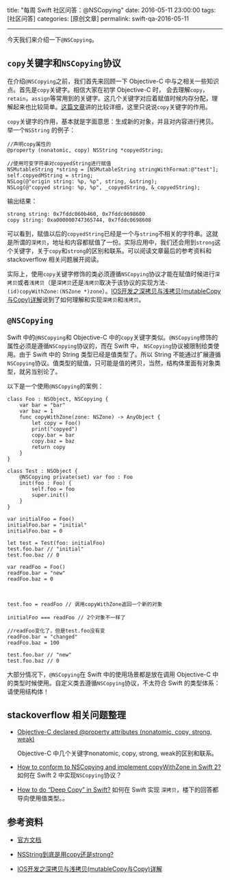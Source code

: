 title: "每周 Swift 社区问答：@NSCopying"
date: 2016-05-11 23:00:00
tags: [社区问答]
categories: [原创文章]
permalink: swift-qa-2016-05-11

---

今天我们来介绍一下`@NSCopying`。

<!--more-->
## `copy`关键字和`NSCopying`协议
在介绍`@NSCopying`之前，我们首先来回顾一下 Objective-C 中与之相关一些知识点。首先是`copy`关键字。相信大家在初学 Objective-C 时， 会去理解`copy`，`retain`，`assign`等常用到的关键字。这几个关键字对应着赋值时候内存分配，理解起来也比较简单。[这篇文章](http://www.cnblogs.com/pengyingh/articles/2375080.html)讲的比较详细，这里只说说`copy`关键字的作用。

`copy`关键字的作用，基本就是字面意思：生成新的对象，并且对内容进行拷贝。举一个`NSString` 的例子：

```
//声明copy属性的
@property (nonatomic, copy) NSString *copyedString;

//使用可变字符串对copyedString进行赋值
NSMutableString *string = [NSMutableString stringWithFormat:@"test"];
self.copyedMString = string;
NSLog(@"origin string: %p, %p", string, &string);
NSLog(@"copyed string: %p, %p", _copyedString, &_copyedString);

```

输出结果：

```
strong string: 0x7fddc060b460, 0x7fddc0698600
copy string: 0xa000000747365744, 0x7fddc0698608
```

可以看到，赋值以后的`copyedString`已经是一个与`string`不相关的字符串。这就是所谓的`深拷贝`，地址和内容都赋值了一份。实际应用中，我们还会用到`strong`这个关键字，关于`copy`和`strong`的区别和联系。可以阅读文章最后的参考资料和 stackoverflow 相关问题展开阅读。

实际上，使用`copy`关键字修饰的类必须遵循`NSCopying`协议才能在赋值时候进行`深拷贝`或者`浅拷贝`（是`深拷贝`还是`浅拷贝`取决于该协议的实现方法`- (id)copyWithZone:(NSZone *)zone`）。[IOS开发之深拷贝与浅拷贝(mutableCopy与Copy)详解](http://www.cnblogs.com/gaoxiao228/archive/2012/04/21/2462561.html)说到了如何理解和实现`深拷贝`和`浅拷贝`。



## `@NSCopying`

Swift 中的`@NSCopying`和 Objective-C 中的`copy`关键字类似。`@NSCopying`修饰的属性必须是遵循`NSCopying`协议的，而在 Swift 中， `NSCopying`协议被限制给类使用。由于 Swift 中的 String 类型已经是值类型了。所以 String 不能通过扩展遵循`NSCopying`协议。值类型的赋值，只可能是值的拷贝，当然，结构体里面有对象类型，就另当别论了。

以下是一个使用`@NSCopying`的案例：

```
class Foo : NSObject, NSCopying {
    var bar = "bar"
    var baz = 1
    func copyWithZone(zone: NSZone) -> AnyObject {
        let copy = Foo()
        print("copyed")
        copy.bar = bar
        copy.baz = baz
        return copy
    }
}

class Test : NSObject {
    @NSCopying private(set) var foo : Foo
    init(foo : Foo) {
        self.foo = foo
        super.init()
    }
}

var initialFoo = Foo()
initialFoo.bar = "initial"
initialFoo.baz = 0

let test = Test(foo: initialFoo)
test.foo.bar // "initial"
test.foo.baz // 0

var readFoo = Foo()
readFoo.bar = "new"
readFoo.baz = 0



test.foo = readFoo // 调用copyWithZone返回一个新的对象

initialFoo === readFoo // 2个对象不一样了

//readFoo变化了，但是test.foo没有变
readFoo.bar = "changed"
readFoo.baz = 100

test.foo.bar // "new"
test.foo.baz // 0
```
大部分情况下，`@NSCopying`在 Swift 中的使用场景都是放在调用 Objective-C 中的类型时候使用。自定义类去遵循`NSCopying`协议，不太符合 Swift 的类型体系：请使用结构体！


## stackoverflow 相关问题整理

* [Objective-C declared @property attributes (nonatomic, copy, strong, weak)](http://stackoverflow.com/questions/9859719/objective-c-declared-property-attributes-nonatomic-copy-strong-weak)

	Objective-C 中几个关键字nonatomic, copy, strong, weak的区别和联系。
	
* [How to conform to NSCopying and implement copyWithZone in Swift 2?](http://stackoverflow.com/questions/32111868/how-to-conform-to-nscopying-and-implement-copywithzone-in-swift-2)
	如何在 Swift 2 中实现`NSCopying`协议？
	
* [How to do “Deep Copy” in Swift?](http://stackoverflow.com/questions/24754559/how-to-do-deep-copy-in-swift/35126740#35126740)
  如何在 Swift 实现 `深拷贝`，楼下的回答都导向使用值类型。。
		
## 参考资料

* [官方文档](http://wiki.jikexueyuan.com/project/swift/chapter3/06_Attributes.html)

* [NSString到底是用copy还是strong?](http://www.jianshu.com/p/731bdaf5f123)

* [IOS开发之深拷贝与浅拷贝(mutableCopy与Copy)详解](http://www.cnblogs.com/gaoxiao228/archive/2012/04/21/2462561.html)






